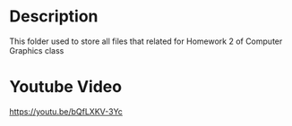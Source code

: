 # Description
This folder used to store all files that related for Homework 2 of Computer Graphics class

# Youtube Video
https://youtu.be/bQfLXKV-3Yc